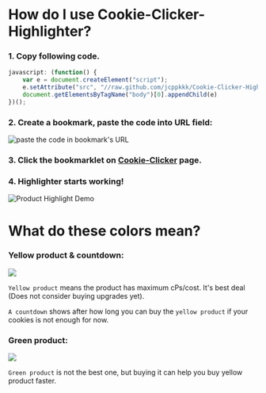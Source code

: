# How do I use Cookie-Clicker-Highlighter?

### 1. Copy following code.

```js
javascript: (function() {
	var e = document.createElement("script");
	e.setAttribute("src", "//raw.github.com/jcppkkk/Cookie-Clicker-Highlighter/master/cookie-highlighter.js");
	document.getElementsByTagName("body")[0].appendChild(e)
})();
```

### 2. Create a bookmark, paste the code into URL field:

![paste the code in bookmark's URL](http://i.imgur.com/UzhUuGr.png)

### 3. Click the bookmarklet on [Cookie-Clicker](http://orteil.dashnet.org/cookieclicker/) page.

### 4. Highlighter starts working!

![Product Highlight Demo](http://i.imgur.com/EsNPFZC.png)

# What do these colors mean?

### Yellow product & countdown:
![](http://i.imgur.com/yNmfcJy.png)

`Yellow product` means the product has maximum cPs/cost. It's best deal (Does not consider buying upgrades yet).

`A countdown` shows after how long you can buy the `yellow product` if your cookies is not enough for now.

### Green product:
![](http://i.imgur.com/N8Y5UlZ.png)

`Green product` is not the best one, but buying it can help you buy yellow product faster.
